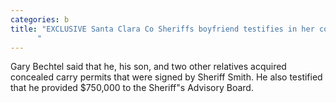 ```yaml
---
categories: b
title: "EXCLUSIVE Santa Clara Co Sheriffs boyfriend testifies in her corruption trial
      "
---
```

Gary Bechtel said that he, his son, and two other relatives acquired concealed carry permits that were signed by Sheriff Smith. He also testified that he provided $750,000 to the Sheriff"s Advisory Board.
      
